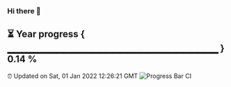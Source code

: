 ### Hi there 👋
⏳ Year progress { ▁▁▁▁▁▁▁▁▁▁▁▁▁▁▁▁▁▁▁▁▁▁▁▁▁▁▁▁▁▁ } 0.14 %
---
⏰ Updated on Sat, 01 Jan 2022 12:26:21 GMT
![Progress Bar CI](https://github.com/liununu/liununu/workflows/Progress%20Bar%20CI/badge.svg)
